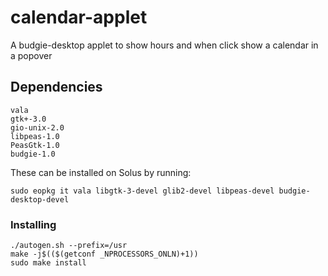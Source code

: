 # calendar-applet
A budgie-desktop applet to show hours and when click show a calendar in a popover


## Dependencies
```
vala
gtk+-3.0
gio-unix-2.0
libpeas-1.0
PeasGtk-1.0
budgie-1.0
```

These can be installed on Solus by running:  
```
sudo eopkg it vala libgtk-3-devel glib2-devel libpeas-devel budgie-desktop-devel
```

### Installing
```
./autogen.sh --prefix=/usr
make -j$(($(getconf _NPROCESSORS_ONLN)+1))
sudo make install
```
